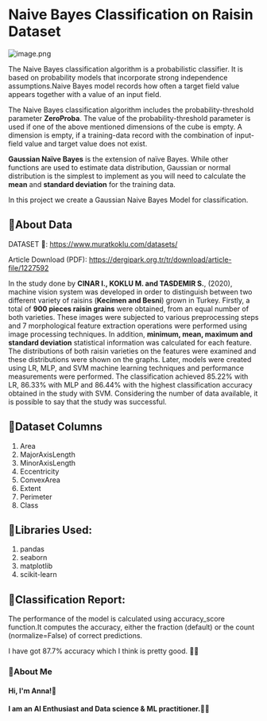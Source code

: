 # **Naive Bayes Classification on Raisin Dataset**

![image.png](https://cdn-prod.medicalnewstoday.com/content/images/articles/325/325127/raisins-on-a-wooden-spoon.jpg)

The Naive Bayes classification algorithm is a probabilistic classifier. It is based on probability models that incorporate strong independence assumptions.Naive Bayes model records how often a target field value appears together with a value of an input field.


The Naive Bayes classification algorithm includes the probability-threshold parameter **ZeroProba**. The value of the probability-threshold parameter is used if one of the above mentioned dimensions of the cube is empty. A dimension is empty, if a training-data record with the combination of input-field value and target value does not exist.

**Gaussian Naïve Bayes** is the extension of naïve Bayes. While other functions are used to estimate data distribution, Gaussian or normal distribution is the simplest to implement as you will need to calculate the **mean** and **standard deviation** for the training data.

In this project we create a Gaussian Naive Bayes Model for classification.

## **📍About Data**

DATASET 📑: https://www.muratkoklu.com/datasets/

Article Download (PDF): https://dergipark.org.tr/tr/download/article-file/1227592

In the study done by **CINAR I., KOKLU M. and TASDEMIR S.**, (2020), machine vision system was developed in order to distinguish between two different variety of raisins (**Kecimen and Besni**) grown in Turkey. Firstly, a total of **900 pieces raisin grains** were obtained, from an equal number of both varieties. These images were subjected to various preprocessing steps and 7 morphological feature extraction operations were performed using image processing techniques. In addition, **minimum, mean, maximum and standard deviation** statistical information was calculated for each feature. The distributions of both raisin varieties on the features were examined and these distributions were shown on the graphs. Later, models were created using LR, MLP, and SVM machine learning techniques and performance measurements were performed. The classification achieved 85.22% with LR, 86.33% with MLP and 86.44% with the highest classification accuracy obtained in the study with SVM. Considering the number of data available, it is possible to say that the study was successful.

## **📍Dataset Columns**

1. Area	
2. MajorAxisLength	
3. MinorAxisLength	
4. Eccentricity	
5. ConvexArea	
6. Extent	
7. Perimeter	
8. Class

## **📍Libraries Used:**
  1. pandas 
  2. seaborn
  3. matplotlib
  4. scikit-learn
## **📍Classification Report:**

The performance of the model is calculated using accuracy_score function.It computes the accuracy, either the fraction (default) or the count (normalize=False) of correct predictions.

I have got 87.7% accuracy which I think is pretty good. 👀😄

### **🚀About Me**

#### **Hi, I'm Anna!👋**

#### **I am an AI Enthusiast and Data science & ML practitioner.👀💌**
